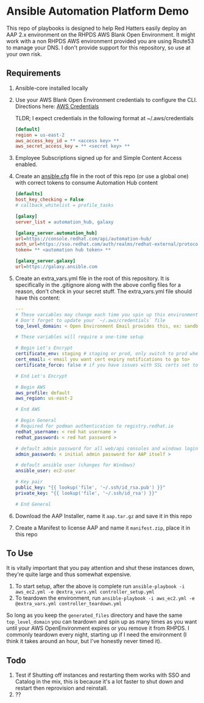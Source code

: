 # Ansible Automation Platform Demo 
This repo of playbooks is designed to help Red Hatters easily deploy an AAP 2.x environment on the RHPDS AWS Blank Open Environment.  It might work with a non RHPDS AWS environment provided you are using Route53 to manage your DNS.  I don't provide support for this repository, so use at your own risk.  

## Requirements 
1. Ansible-core installed locally 
2. Use your AWS Blank Open Environment credentials to configure the CLI.  Directions here: [AWS Credentials](https://docs.aws.amazon.com/cli/latest/userguide/cli-configure-files.html)
  
    TLDR; I expect credentials in the following format at ~/.aws/credentials 
    ```ini 
    [default]
    region = us-east-2
    aws_access_key_id = ** <access key> **
    aws_secret_access_key = ** <secret key> **
    ```
3. Employee Subscriptions signed up for and Simple Content Access enabled.
4. Create an [ansible.cfg](https://docs.ansible.com/ansible/latest/reference_appendices/config.html) file in the root of this repo (or use a global one) with correct tokens to consume Automation Hub content  
    ```ini
    [defaults]
    host_key_checking = False
    # callback_whitelist = profile_tasks

    [galaxy]
    server_list = automation_hub, galaxy 

    [galaxy_server.automation_hub]
    url=https://console.redhat.com/api/automation-hub/
    auth_url=https://sso.redhat.com/auth/realms/redhat-external/protocol/openid-connect/token
    token= ** <automation hub token> **

    [galaxy_server.galaxy]
    url=https://galaxy.ansible.com
    ```
5. Create an extra_vars.yml file in the root of this repository.  It is specifically in the .gitignore along with the above config files for a reason, don't check in your secret stuff.  The extra_vars.yml file should have this content:
    ```yaml
    --- 
    # These variables may change each time you spin up this environment
    # Don't forget to update your `~/.aws/credentials` file
    top_level_domain: < Open Environment Email provides this, ex: sandbox123.opentlc.com >

    # These variables will require a one-time setup 

    # Begin Let's Encrypt 
    certificate_env: staging # staging or prod, only switch to prod when you've confirmed your setup works
    cert_email: < email you want cert expiry notifications to go to> 
    certificate_force: false # if you have issues with SSL certs set to true

    # End Let's Encrypt  

    # Begin AWS 
    aws_profile: default 
    aws_region: us-east-2 

    # End AWS 

    # Begin General 
    # Required for podman authentication to registry.redhat.io
    redhat_username: < red hat username >
    redhat_password: < red hat password >

    # default admin password for all web/api consoles and windows logins 
    admin_password: < initial admin password for AAP itself > 

    # default ansible user (changes for Windows)
    ansible_user: ec2-user 

    # Key pair 
    public_key: "{{ lookup('file', '~/.ssh/id_rsa.pub') }}"  
    private_key: "{{ lookup('file', '~/.ssh/id_rsa') }}"  

    # End General 
    ```
6. Download the AAP Installer, name it `aap.tar.gz` and save it in this repo 
7. Create a Manifest to license AAP and name it `manifest.zip`, place it in this repo

## To Use
It is vitally important that you pay attention and shut these instances down, they're quite large and thus somewhat expensive.  
1. To start setup, after the above is complete run `ansible-playbook -i aws_ec2.yml -e @extra_vars.yml controller_setup.yml` 
2. To teardown the environment, run `ansible-playbook -i aws_ec2.yml -e @extra_vars.yml controller_teardown.yml`

So long as you keep the `generated_files` directory and have the same `top_level_domain` you can teardown and spin up as many times as you want until your AWS OpenEnvironment expires or you remove it from RHPDS.  I commonly teardown every night, starting up if I need the environment (I think it takes around an hour, but I've honestly never timed it).

## Todo 
1. Test if Shutting off instances and restarting them works with SSO and Catalog in the mix, this is because it's a lot faster to shut down and restart then reprovision and reinstall.
2. ??